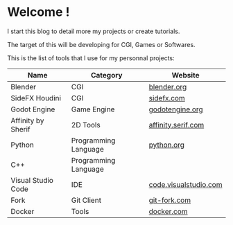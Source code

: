 # Welcome !

I start this blog to detail more my projects or create tutorials.

The target of this will be developing for CGI, Games or Softwares.

This is the list of tools that I use for my personnal projects:

| Name               | Category             | Website                                                 |
|--------------------|----------------------|---------------------------------------------------------|
| Blender            | CGI                  | [blender.org](https://www.blender.org/)                 |
| SideFX Houdini     | CGI                  | [sidefx.com](https://www.sidefx.com/)                   |
| Godot Engine       | Game Engine          | [godotengine.org](https://godotengine.org/)             |
| Affinity by Sherif | 2D Tools             | [affinity.serif.com](https://affinity.serif.com/en-us/) |
| Python             | Programming Language | [python.org](https://www.python.org/)                   |
| C++                | Programming Language |                                                         |
| Visual Studio Code | IDE                  | [code.visualstudio.com](https://code.visualstudio.com/) |
| Fork               | Git Client           | [git-fork.com](https://git-fork.com/)                   |
| Docker             | Tools                | [docker.com](https://www.docker.com/)                   |